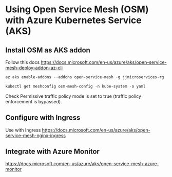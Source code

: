 # Using Open Service Mesh (OSM) with Azure Kubernetes Service (AKS)

## Install OSM as AKS addon

Follow this docs https://docs.microsoft.com/en-us/azure/aks/open-service-mesh-deploy-addon-az-cli

```powershell
az aks enable-addons --addons open-service-mesh -g jjmicroservices-rg  -n jjaks

kubectl get meshconfig osm-mesh-config -n kube-system -o yaml
```

Check Permissive traffic policy mode is set to true (traffic policy enforcement is bypassed).

## Configure with Ingress

Use with Ingress https://docs.microsoft.com/en-us/azure/aks/open-service-mesh-nginx-ingress

## Integrate with Azure Monitor

https://docs.microsoft.com/en-us/azure/aks/open-service-mesh-azure-monitor